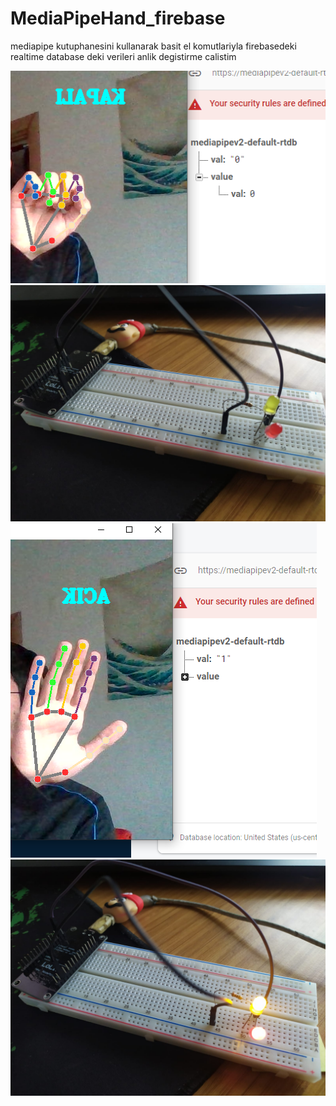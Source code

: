 # MediaPipeHand_firebase
 mediapipe kutuphanesini kullanarak basit el komutlariyla firebasedeki realtime database deki verileri anlik degistirme calistim

![img](https://github.com/HasanBeratSoke/MediaPipeHand_firebase/blob/main/readmeimagedata/img1.png)
![img4](https://github.com/HasanBeratSoke/MediaPipeHand_firebase/blob/main/readmeimagedata/img4.jpeg)
![img2](https://github.com/HasanBeratSoke/MediaPipeHand_firebase/blob/main/readmeimagedata/img2.png)
![img3](https://github.com/HasanBeratSoke/MediaPipeHand_firebase/blob/main/readmeimagedata/img3.jpeg)


